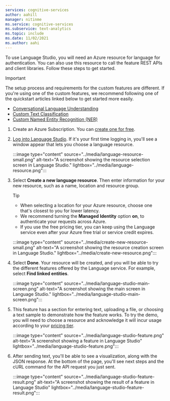 ```yaml
---
services: cognitive-services
author: aahill
manager: nitinme
ms.service: cognitive-services
ms.subservice: text-analytics
ms.topic: include 
ms.date: 11/02/2021
ms.author: aahi
---
```


To use Language Studio, you will need an Azure resource for language for authentication. You can also use this resource to call the feature REST APIs and client libraries. Follow these steps to get started. 

> [!IMPORTANT] 
> The setup process and requirements for the custom features are different. If you're using one of the custom features, we recommend following one of the quickstart articles linked below to get started more easily.  
> * [Conversational Language Understanding](../conversational-language-understanding/quickstart.md)
> * [Custom Text Classification](../custom-classification/quickstart.md)
> * [Custom Named Entity Recognition (NER)](../custom-named-entity-recognition/quickstart.md) 

1. Create an Azure Subscription. You can [create one for free](https://azure.microsoft.com/free/ai/). 

2. [Log into Language Studio](https://aka.ms/languageStudio). If it's your first time logging in, you'll see a window appear that lets you choose a language resource. 

   :::image type="content" source="../media/language-resource-small.png" alt-text="A screenshot showing the resource selection screen in Language Studio." lightbox="../media/language-resource.png":::

3. Select **Create a new language resource**. Then enter information for your new resource, such as a name, location and resource group.

    
    > [!TIP]
    > * When selecting a location for your Azure resource, choose one that's closest to you for lower latency.
    > * We recommend turning the **Managed Identity** option **on**, to authenticate your requests across Azure.
    > * If you use the free pricing tier, you can keep using the Language service even after your Azure free trial or service credit expires. 

    :::image type="content" source="../media/create-new-resource-small.png" alt-text="A screenshot showing the resource creation screen in Language Studio." lightbox="../media/create-new-resource.png":::

4. Select **Done**. Your resource will be created, and you will be able to try the different features offered by the Language service. For example, select **Find linked entities**.

    :::image type="content" source="../media/language-studio-main-screen.png" alt-text="A screenshot showing the main screen in Language Studio." lightbox="../media/language-studio-main-screen.png":::


5. This feature has a section for entering text, uploading a file, or choosing a text sample to demonstrate how the feature works. To try the demo, you will need to choose a resource and acknowledge it will incur usage according to your [pricing tier](https://aka.ms/unifiedLanguagePricing).

    :::image type="content" source="../media/language-studio-feature.png" alt-text="A screenshot showing a feature in Language Studio" lightbox="../media/language-studio-feature.png":::

6. After sending text, you'll be able to see a visualization, along with the JSON response. At the bottom of the page, you'll see next steps and the cURL command for the API request you just sent.

    :::image type="content" source="../media/language-studio-feature-result.png" alt-text="A screenshot showing the result of a feature in Language Studio" lightbox="../media/language-studio-feature-result.png":::